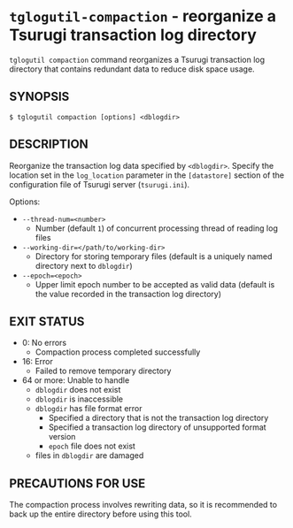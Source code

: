 # `tglogutil-compaction` - reorganize a Tsurugi transaction log directory

`tglogutil compaction` command reorganizes a Tsurugi transaction log directory that contains redundant data to reduce disk space usage.

## SYNOPSIS

```
$ tglogutil compaction [options] <dblogdir>
```

## DESCRIPTION

Reorganize the transaction log data specified by `<dblogdir>`.
Specify the location set in the `log_location` parameter in the `[datastore]` section of the configuration file of Tsurugi server (`tsurugi.ini`).

Options:
* `--thread-num=<number>`
    * Number (default `1`) of concurrent processing thread of reading log files
* `--working-dir=</path/to/working-dir>`
    * Directory for storing temporary files (default is a uniquely named directory next to `dblogdir`)
* `--epoch=<epoch>`
    * Upper limit epoch number to be accepted as valid data (default is the value recorded in the transaction log directory)

## EXIT STATUS

* 0: No errors
    * Compaction process completed successfully
* 16: Error
    * Failed to remove temporary directory
* 64 or more: Unable to handle
    * `dblogdir` does not exist
    * `dblogdir` is inaccessible
    * `dblogdir` has file format error
        * Specified a directory that is not the transaction log directory
        * Specified a transaction log directory of unsupported format version
        * `epoch` file does not exist
    * files in `dblogdir` are damaged

## PRECAUTIONS FOR USE

The compaction process involves rewriting data, so it is recommended to back up the entire directory before using this tool.

